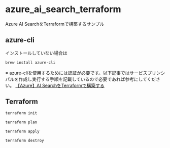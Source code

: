 # azure_ai_search_terraform
Azure AI SearchをTerraformで構築するサンプル

## azure-cli
インストールしていない場合は

```sh
brew install azure-cli
```

※ azure-cliを使用するためには認証が必要です。以下記事ではサービスプリンシパルを作成し実行する手順を記載しているので必要であれば参考にしてください。
[【Azure】AI SearchをTerraformで構築する](https://zenn.dev/articles/928687c8b1c14d)

## Terraform

```sh
terraform init
```

```sh
terraform plan
```

```sh
terraform apply
```

```sh
terraform destroy
```
